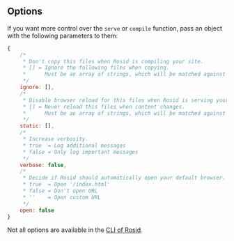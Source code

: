 ## Options

If you want more control over the `serve` or `compile` function, pass an object with the following parameters to them:

```js
{
	/*
	 * Don't copy this files when Rosid is compiling your site.
	 * [] = Ignore the following files when copying.
	 *      Must be an array of strings, which will be matched against absolute paths.
	 */
	ignore: [],
	/*
	 * Disable browser reload for this files when Rosid is serving your site.
	 * [] = Never reload this files when content changes.
	 *      Must be an array of strings, which will be matched against a URL.
	 */
	static: [],
	/*
	 * Increase verbosity.
	 * true  = Log additional messages
	 * false = Only log important messages
	 */
	verbose: false,
	/*
	 * Decide if Rosid should automatically open your default browser.
	 * true  = Open '/index.html'
	 * false = Don't open URL
	 * ''    = Open custom URL
	 */
	open: false
}
```

Not all options are available in the [CLI of Rosid](CLI.md).
